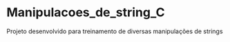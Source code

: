 # Manipulacoes_de_string_C
 Projeto desenvolvido para treinamento de diversas manipulações de strings
